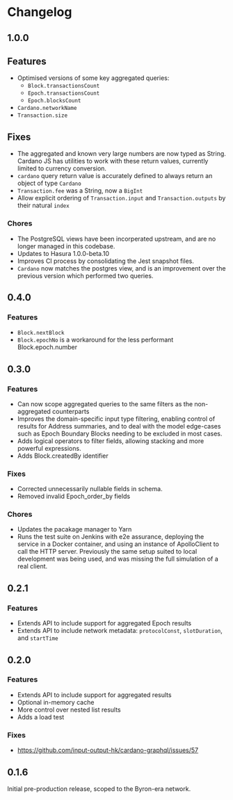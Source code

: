 Changelog
=========

## 1.0.0
## Features
-  Optimised versions of some key aggregated queries: 
    - `Block.transactionsCount`
    - `Epoch.transactionsCount`
    - `Epoch.blocksCount`
- `Cardano.networkName`
- `Transaction.size`
## Fixes
- The aggregated and known very large numbers are now typed as String. Cardano JS has utilities to work with these return values, currently limited to currency conversion.
- `cardano` query return value is accurately defined to always return an object of type `Cardano` 
- `Transaction.fee` was a String, now a `BigInt`
- Allow explicit ordering of `Transaction.input` and `Transaction.outputs` by their natural `index`

### Chores
- The PostgreSQL views have been incorperated upstream, and are no longer managed in this codebase.
- Updates to Hasura 1.0.0-beta.10
- Improves CI process by consolidating the Jest snapshot files.
- `Cardano` now matches the postgres view, and is an improvement over the previous version which performed two queries.

## 0.4.0
### Features
- `Block.nextBlock`
- `Block.epochNo` is a workaround for the less performant Block.epoch.number

## 0.3.0
### Features
- Can now scope aggregated queries to the same filters as the non-aggregated counterparts
- Improves the domain-specific input type filtering, enabling control of results for Address summaries, and to deal with the model edge-cases such as Epoch Boundary Blocks needing to be excluded in most cases.
- Adds logical operators to filter fields, allowing stacking and more powerful expressions.
- Adds Block.createdBy identifier
### Fixes
- Corrected unnecessarily nullable fields in schema.
- Removed invalid Epoch_order_by fields

### Chores
- Updates the pacakage manager to Yarn
- Runs the test suite on Jenkins with e2e assurance, deploying the service in a Docker container, and using an instance of ApolloClient to call the HTTP server. Previously the same setup suited to local development was being used, and was missing the full simulation of a real client. 

## 0.2.1
### Features
- Extends API to include support for aggregated Epoch results
- Extends API to include network metadata: `protocolConst`, `slotDuration`, and `startTime`

## 0.2.0
### Features
- Extends API to include support for aggregated results
- Optional in-memory cache
- More control over nested list results
- Adds a load test

### Fixes
-  https://github.com/input-output-hk/cardano-graphql/issues/57
 
## 0.1.6
Initial pre-production release, scoped to the Byron-era network.
